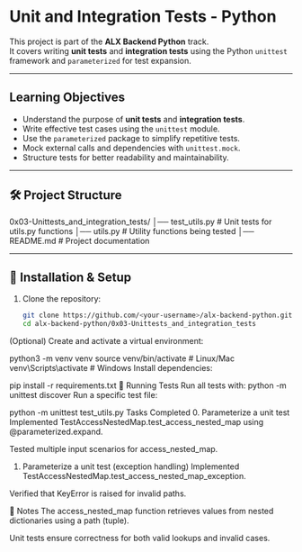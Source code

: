 # Unit and Integration Tests - Python

This project is part of the **ALX Backend Python** track.  
It covers writing **unit tests** and **integration tests** using the Python `unittest` framework and `parameterized` for test expansion.

---

##  Learning Objectives

- Understand the purpose of **unit tests** and **integration tests**.
- Write effective test cases using the `unittest` module.
- Use the `parameterized` package to simplify repetitive tests.
- Mock external calls and dependencies with `unittest.mock`.
- Structure tests for better readability and maintainability.

---

## 🛠️ Project Structure

0x03-Unittests_and_integration_tests/
│── test_utils.py # Unit tests for utils.py functions
│── utils.py # Utility functions being tested
│── README.md # Project documentation


---

## 🚀 Installation & Setup

1. Clone the repository:
   ```bash
   git clone https://github.com/<your-username>/alx-backend-python.git
   cd alx-backend-python/0x03-Unittests_and_integration_tests
(Optional) Create and activate a virtual environment:


python3 -m venv venv
source venv/bin/activate   # Linux/Mac
venv\Scripts\activate      # Windows
Install dependencies:

pip install -r requirements.txt
🧪 Running Tests
Run all tests with:
python -m unittest discover
Run a specific test file:


python -m unittest test_utils.py
 Tasks Completed
0. Parameterize a unit test
Implemented TestAccessNestedMap.test_access_nested_map using @parameterized.expand.

Tested multiple input scenarios for access_nested_map.

1. Parameterize a unit test (exception handling)
Implemented TestAccessNestedMap.test_access_nested_map_exception.

Verified that KeyError is raised for invalid paths.

📌 Notes
The access_nested_map function retrieves values from nested dictionaries using a path (tuple).

Unit tests ensure correctness for both valid lookups and invalid cases.
